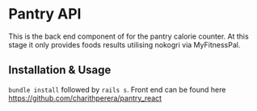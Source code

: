 # Pantry API 

This is the back end component of for the pantry calorie counter. At this stage it only provides foods results utilising nokogri via MyFitnessPal. 

## Installation & Usage

```bundle install``` followed by ```rails s```. Front end can be found here https://github.com/charithperera/pantry_react
